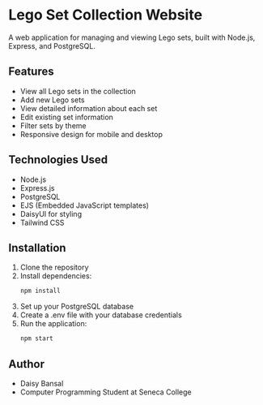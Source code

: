 # Lego Set Collection Website

A web application for managing and viewing Lego sets, built with Node.js, Express, and PostgreSQL.

## Features

- View all Lego sets in the collection
- Add new Lego sets
- View detailed information about each set
- Edit existing set information
- Filter sets by theme
- Responsive design for mobile and desktop

## Technologies Used

- Node.js
- Express.js
- PostgreSQL
- EJS (Embedded JavaScript templates)
- DaisyUI for styling
- Tailwind CSS

## Installation

1. Clone the repository
2. Install dependencies:
   ```bash
   npm install
   ```
3. Set up your PostgreSQL database
4. Create a .env file with your database credentials
5. Run the application:
   ```bash
   npm start
   ```

## Author

- Daisy Bansal
- Computer Programming Student at Seneca College
